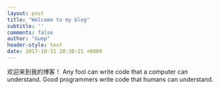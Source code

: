 ```yaml
---
layout: post
title: "Welcome to my blog"
subtitle: ''
comments: false
author: "Gump"
header-style: text
date: 2017-10-31 20:30:21 +0800
---
```


欢迎来到我的博客！
Any fool can write code that a computer can understand. Good programmers write code that humans can understand.

